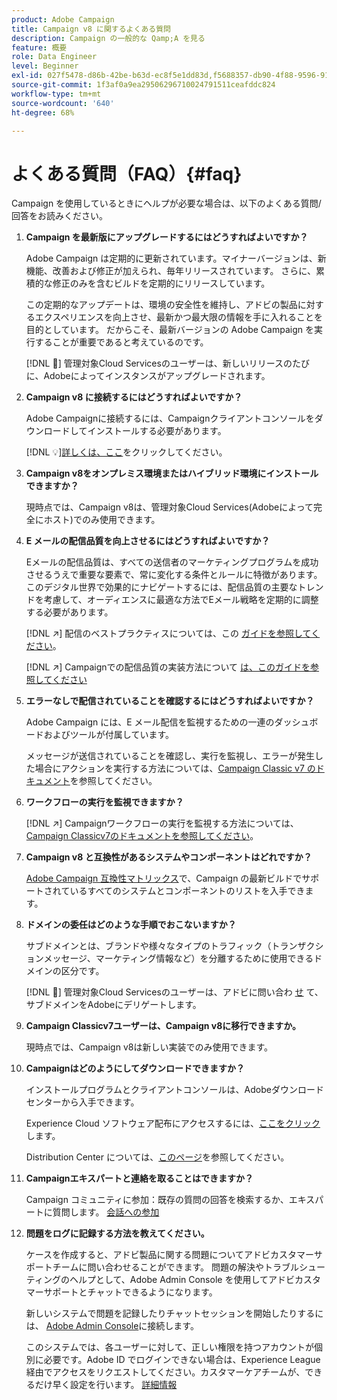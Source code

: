```yaml
---
product: Adobe Campaign
title: Campaign v8 に関するよくある質問
description: Campaign の一般的な Qamp;A を見る
feature: 概要
role: Data Engineer
level: Beginner
exl-id: 027f5478-d86b-42be-b63d-ec8f5e1dd83d,f5688357-db90-4f88-9596-91e9d0a20d75
source-git-commit: 1f3af0a9ea29506296710024791511ceafddc824
workflow-type: tm+mt
source-wordcount: '640'
ht-degree: 68%

---
```


# よくある質問（FAQ）{#faq}

Campaign を使用しているときにヘルプが必要な場合は、以下のよくある質問/回答をお読みください。

1. **Campaign を最新版にアップグレードするにはどうすればよいですか？**

   Adobe Campaign は定期的に更新されています。マイナーバージョンは、新機能、改善および修正が加えられ、毎年リリースされています。 さらに、累積的な修正のみを含むビルドを定期的にリリースしています。

   この定期的なアップデートは、環境の安全性を維持し、アドビの製品に対するエクスペリエンスを向上させ、最新かつ最大限の情報を手に入れることを目的としています。 だからこそ、最新バージョンの Adobe Campaign を実行することが重要であると考えているのです。

   [!DNL :speech_balloon:] 管理対象Cloud Servicesのユーザーは、新しいリリースのたびに、Adobeによってインスタンスがアップグレードされます。

1. **Campaign v8 に接続するにはどうすればよいですか？**

   Adobe Campaignに接続するには、Campaignクライアントコンソールをダウンロードしてインストールする必要があります。

   [!DNL :bulb:][詳しくは、ここ](connect.md)をクリックしてください。

1. **Campaign v8をオンプレミス環境またはハイブリッド環境にインストールできますか？**

   現時点では、Campaign v8は、管理対象Cloud Services(Adobeによって完全にホスト)でのみ使用できます。

1. **E メールの配信品質を向上させるにはどうすればよいですか？**

   Eメールの配信品質は、すべての送信者のマーケティングプログラムを成功させるうえで重要な要素で、常に変化する条件とルールに特徴があります。 このデジタル世界で効果的にナビゲートするには、配信品質の主要なトレンドを考慮して、オーディエンスに最適な方法でEメール戦略を定期的に調整する必要があります。

   [!DNL :arrow_upper_right:] 配信のベストプラクティスについては、この [ガイドを参照してください](https://experienceleague.adobe.com/docs/deliverability-learn/deliverability-best-practice-guide/introduction.html?lang=ja)。

   [!DNL :arrow_upper_right:] Campaignでの配信品質の実装方法について [は、このガイドを参照してください](https://experienceleague.adobe.com/docs/deliverability-learn/deliverability-best-practice-guide/additional-resources/general-resources.html?lang=ja)

1. **エラーなしで配信されていることを確認するにはどうすればよいですか？**

   Adobe Campaign には、E メール配信を監視するための一連のダッシュボードおよびツールが付属しています。

   メッセージが送信されていることを確認し、実行を監視し、エラーが発生した場合にアクションを実行する方法については、[Campaign Classic v7 のドキュメント](https://experienceleague.adobe.com/docs/campaign-classic/using/sending-messages/monitoring-deliveries/about-delivery-monitoring.html?lang=ja)を参照してください。

1. **ワークフローの実行を監視できますか？**

   [!DNL :arrow_upper_right:] Campaignワークフローの実行を監視する方法については、 [Campaign Classicv7のドキュメントを参照してください](https://experienceleague.adobe.com/docs/campaign-classic/using/automating-with-workflows/executing-a-workflow/starting-a-workflow.html?lang=ja)。

1. **Campaign v8 と互換性があるシステムやコンポーネントはどれですか？**

   [Adobe Campaign 互換性マトリックス](compatibility-matrix.md)で、Campaign の最新ビルドでサポートされているすべてのシステムとコンポーネントのリストを入手できます。

1. **ドメインの委任はどのような手順でおこないますか？**

   サブドメインとは、ブランドや様々なタイプのトラフィック（トランザクションメッセージ、マーケティング情報など）を分離するために使用できるドメインの区分です。

   [!DNL :speech_balloon:] 管理対象Cloud Servicesのユーザーは、アドビに問い合わ [せ](../start/campaign-faq.md#support) て、サブドメインをAdobeにデリゲートします。

1. **Campaign Classicv7ユーザーは、Campaign v8に移行できますか。**

   現時点では、Campaign v8は新しい実装でのみ使用できます。

1. **Campaignはどのようにしてダウンロードできますか？**

   インストールプログラムとクライアントコンソールは、Adobeダウンロードセンターから入手できます。

   Experience Cloud ソフトウェア配布にアクセスするには、[ここをクリック](https://experience.adobe.com/#/downloads/content/software-distribution/jp/campaign.html)します。


   Distribution Center については、[このページ](https://experienceleague.adobe.com/docs/experience-cloud/software-distribution/home.html?lang=ja)を参照してください。

1. **Campaignエキスパートと連絡を取ることはできますか？**

   Campaign コミュニティに参加：既存の質問の回答を検索するか、エキスパートに質問します。 [会話への参加](https://experienceleaguecommunities.adobe.com/t5/adobe-campaign-classic/ct-p/adobe-campaign-classic-community)


1. **問題をログに記録する方法を教えてください。**

   ケースを作成すると、アドビ製品に関する問題についてアドビカスタマーサポートチームに問い合わせることができます。 問題の解決やトラブルシューティングのヘルプとして、Adobe Admin Console を使用してアドビカスタマーサポートとチャットできるようになります。

   新しいシステムで問題を記録したりチャットセッションを開始したりするには、 [Adobe Admin Console](https://adminConsole.adobe.com/overview)に接続します。

   このシステムでは、各ユーザーに対して、正しい権限を持つアカウントが個別に必要です。Adobe ID でログインできない場合は、Experience League 経由でアクセスをリクエストしてください。カスタマーケアチームが、できるだけ早く設定を行います。 [詳細情報](https://helpx.adobe.com/jp/enterprise/admin-guide.html/enterprise/using/support-for-experience-cloud.ug.html)
